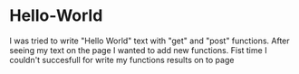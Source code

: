 # Hello-World
I was tried to write "Hello World" text with "get" and "post" functions. 
After seeing my text on the page I wanted to add new functions. 
Fist time I couldn't succesfull for write my functions results on to page   
